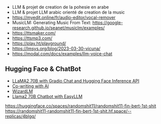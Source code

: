 - LLM & projet de creation de la pohesie en arabe 
- LLM & projet LLM arabic orienté de creation de la music 
- https://myedit.online/fr/audio-editor/vocal-remover
- MusicLM: Generating Music From Text: https://google-research.github.io/seanet/musiclm/examples/
- https://ttsmaker.com/
- https://ttsmp3.com/
- https://play.ht/playground/
- https://lmsys.org/blog/2023-03-30-vicuna/
- https://modal.com/docs/examples/llm-voice-chat

## Hugging Face & ChatBot
- [LLaMA2 70B with Gradio Chat and Hugging Face Inference API](https://huggingface.co/spaces/chansung/llama2-with-gradio-chat)
- [Co-writing with AI](https://huggingface.co/spaces/chansung/co-write-with-llama2)
- [WizardLM](https://huggingface.co/spaces/s3nh/WizardLM-1.0-Uncensored-Llama2-13b-GGML)
- [Llama2 70B Chatbot with EasyLLM](https://huggingface.co/spaces/akdeniz27/LLaMa-2-70b-chat-hf-with-EasyLLM)


https://huggingface.co/spaces/randomshit11/randomshit11-fin-bert-1st-shit
https://randomshit11-randomshit11-fin-bert-1st-shit.hf.space/--replicas/4blgq/
